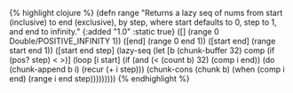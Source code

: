 {% highlight clojure %}
(defn range 
  "Returns a lazy seq of nums from start (inclusive) to end
  (exclusive), by step, where start defaults to 0, step to 1, and end
  to infinity."
  {:added "1.0"
   :static true}
  ([] (range 0 Double/POSITIVE_INFINITY 1))
  ([end] (range 0 end 1))
  ([start end] (range start end 1))
  ([start end step]
   (lazy-seq
    (let [b (chunk-buffer 32)
          comp (if (pos? step) < >)]
      (loop [i start]
        (if (and (< (count b) 32)
                 (comp i end))
          (do
            (chunk-append b i)
            (recur (+ i step)))
          (chunk-cons (chunk b) 
                      (when (comp i end) 
                        (range i end step)))))))))
{% endhighlight %}
